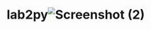 # lab2py![Screenshot (2)](https://github.com/Reardhyan/lab2py/assets/148032571/2010945e-6ba2-4e0f-8f38-13e6a106e981)
